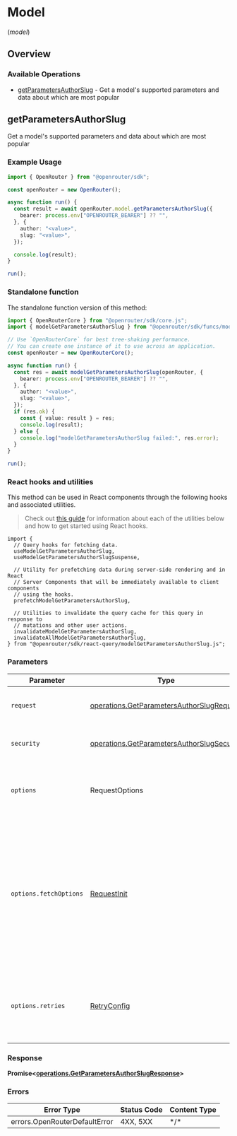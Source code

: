 # Model
(*model*)

## Overview

### Available Operations

* [getParametersAuthorSlug](#getparametersauthorslug) - Get a model's supported parameters and data about which are most popular

## getParametersAuthorSlug

Get a model's supported parameters and data about which are most popular

### Example Usage

<!-- UsageSnippet language="typescript" operationID="get_/parameters/{author}/{slug}" method="get" path="/parameters/{author}/{slug}" -->
```typescript
import { OpenRouter } from "@openrouter/sdk";

const openRouter = new OpenRouter();

async function run() {
  const result = await openRouter.model.getParametersAuthorSlug({
    bearer: process.env["OPENROUTER_BEARER"] ?? "",
  }, {
    author: "<value>",
    slug: "<value>",
  });

  console.log(result);
}

run();
```

### Standalone function

The standalone function version of this method:

```typescript
import { OpenRouterCore } from "@openrouter/sdk/core.js";
import { modelGetParametersAuthorSlug } from "@openrouter/sdk/funcs/modelGetParametersAuthorSlug.js";

// Use `OpenRouterCore` for best tree-shaking performance.
// You can create one instance of it to use across an application.
const openRouter = new OpenRouterCore();

async function run() {
  const res = await modelGetParametersAuthorSlug(openRouter, {
    bearer: process.env["OPENROUTER_BEARER"] ?? "",
  }, {
    author: "<value>",
    slug: "<value>",
  });
  if (res.ok) {
    const { value: result } = res;
    console.log(result);
  } else {
    console.log("modelGetParametersAuthorSlug failed:", res.error);
  }
}

run();
```

### React hooks and utilities

This method can be used in React components through the following hooks and
associated utilities.

> Check out [this guide][hook-guide] for information about each of the utilities
> below and how to get started using React hooks.

[hook-guide]: ../../../REACT_QUERY.md

```tsx
import {
  // Query hooks for fetching data.
  useModelGetParametersAuthorSlug,
  useModelGetParametersAuthorSlugSuspense,

  // Utility for prefetching data during server-side rendering and in React
  // Server Components that will be immediately available to client components
  // using the hooks.
  prefetchModelGetParametersAuthorSlug,
  
  // Utilities to invalidate the query cache for this query in response to
  // mutations and other user actions.
  invalidateModelGetParametersAuthorSlug,
  invalidateAllModelGetParametersAuthorSlug,
} from "@openrouter/sdk/react-query/modelGetParametersAuthorSlug.js";
```

### Parameters

| Parameter                                                                                                                                                                      | Type                                                                                                                                                                           | Required                                                                                                                                                                       | Description                                                                                                                                                                    |
| ------------------------------------------------------------------------------------------------------------------------------------------------------------------------------ | ------------------------------------------------------------------------------------------------------------------------------------------------------------------------------ | ------------------------------------------------------------------------------------------------------------------------------------------------------------------------------ | ------------------------------------------------------------------------------------------------------------------------------------------------------------------------------ |
| `request`                                                                                                                                                                      | [operations.GetParametersAuthorSlugRequest](../../models/operations/getparametersauthorslugrequest.md)                                                                         | :heavy_check_mark:                                                                                                                                                             | The request object to use for the request.                                                                                                                                     |
| `security`                                                                                                                                                                     | [operations.GetParametersAuthorSlugSecurity](../../models/operations/getparametersauthorslugsecurity.md)                                                                       | :heavy_check_mark:                                                                                                                                                             | The security requirements to use for the request.                                                                                                                              |
| `options`                                                                                                                                                                      | RequestOptions                                                                                                                                                                 | :heavy_minus_sign:                                                                                                                                                             | Used to set various options for making HTTP requests.                                                                                                                          |
| `options.fetchOptions`                                                                                                                                                         | [RequestInit](https://developer.mozilla.org/en-US/docs/Web/API/Request/Request#options)                                                                                        | :heavy_minus_sign:                                                                                                                                                             | Options that are passed to the underlying HTTP request. This can be used to inject extra headers for examples. All `Request` options, except `method` and `body`, are allowed. |
| `options.retries`                                                                                                                                                              | [RetryConfig](../../lib/utils/retryconfig.md)                                                                                                                                  | :heavy_minus_sign:                                                                                                                                                             | Enables retrying HTTP requests under certain failure conditions.                                                                                                               |

### Response

**Promise\<[operations.GetParametersAuthorSlugResponse](../../models/operations/getparametersauthorslugresponse.md)\>**

### Errors

| Error Type                    | Status Code                   | Content Type                  |
| ----------------------------- | ----------------------------- | ----------------------------- |
| errors.OpenRouterDefaultError | 4XX, 5XX                      | \*/\*                         |